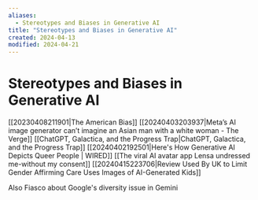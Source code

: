 ```yaml
---
aliases:
  - Stereotypes and Biases in Generative AI
title: "Stereotypes and Biases in Generative AI"
created: 2024-04-13
modified: 2024-04-21
---
```


# Stereotypes and Biases in Generative AI

[[20230408211901|The American Bias]]
[[20240403203937|Meta’s AI image generator can’t imagine an Asian man with a white woman - The Verge]]
[[ChatGPT, Galactica, and the Progress Trap|ChatGPT, Galactica, and the Progress Trap]]
[[20240402192501|Here's How Generative AI Depicts Queer People | WIRED]]
[[The viral AI avatar app Lensa undressed me-without my consent]]
[[20240415223706|Review Used By UK to Limit Gender Affirming Care Uses Images of AI-Generated Kids]]

Also Fiasco about Google's diversity issue in Gemini